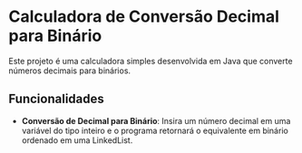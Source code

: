
# Calculadora de Conversão Decimal para Binário

Este projeto é uma calculadora simples desenvolvida em Java que converte números decimais para binários.

## Funcionalidades

- **Conversão de Decimal para Binário**: Insira um número decimal em uma variável do tipo inteiro e o programa retornará o equivalente em binário ordenado em uma LinkedList.
